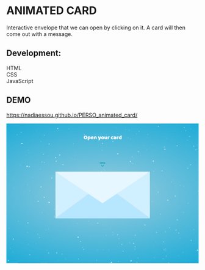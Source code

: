 # ANIMATED CARD
Interactive envelope that we can open by clicking on it. A card will then come out with a message.

## Development:

HTML  
CSS  
JavaScript  

## DEMO

https://nadiaessou.github.io/PERSO_animated_card/

![Demo](assets/Capture1.PNG)

